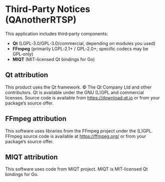 # Third-Party Notices (QAnotherRTSP)

This application includes third‑party components:

- **Qt** (LGPL‑3.0/GPL‑3.0/commercial, depending on modules you used)
- **FFmpeg** (primarily LGPL‑2.1+ / GPL‑2.0+; specific codecs may be GPL‑only)
- **MIQT** (MIT-licensed Qt bindings for Go)

## Qt attribution

This product uses the Qt framework. © The Qt Company Ltd and other contributors.
Qt is available under the GNU (L)GPL and commercial licenses. Source code is
available from <https://download.qt.io> or from your package’s source offer.

## FFmpeg attribution

This software uses libraries from the FFmpeg project under the (L)GPL.
FFmpeg source code is available at <https://ffmpeg.org/> or from your
package’s source offer.

## MIQT attribution

This software uses code from MIQT project. MIQT is MIT-licensed Qt bindings for Go.
